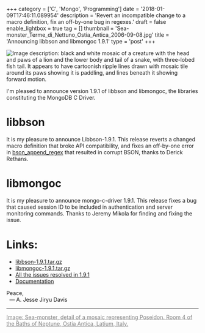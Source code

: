 +++
category = ['C', 'Mongo', 'Programming']
date = '2018-01-09T17:46:11.089954'
description = 'Revert an incompatible change to a macro definition, fix an off-by-one bug in regexes.'
draft = false
enable_lightbox = true
tag = []
thumbnail = 'Sea-monster_Terme_di_Nettuno_Ostia_Antica_2006-09-08.jpg'
title = 'Announcing libbson and libmongoc 1.9.1'
type = 'post'
+++

![Image description: black and white mosaic of a creature with the head and paws of a lion and the lower body and tail of a snake, with three-lobed fish tail. It appears to have cartoonish ripple lines drawn with mosaic tile around its paws showing it is paddling, and lines beneath it showing forward motion.](Sea-monster_Terme_di_Nettuno_Ostia_Antica_2006-09-08.jpg)

I'm pleased to announce version 1.9.1 of libbson and libmongoc,
the libraries constituting the MongoDB C Driver.

# **libbson**

It is my pleasure to announce Libbson-1.9.1. This release reverts a changed
macro definition that broke API compatibility, and fixes an off-by-one error
in [bson_append_regex](http://mongoc.org/libbson/current/bson_append_regex.html) that resulted in corrupt BSON, thanks to Derick Rethans.

# **libmongoc**

It is my pleasure to announce mongo-c-driver 1.9.1. This release fixes a bug
that caused session ID to be included in authentication and server monitoring
commands. Thanks to Jeremy Mikola for finding and fixing the issue.

# **Links:**

* [libbson-1.9.1.tar.gz](https://github.com/mongodb/libbson/releases/download/1.9.1/libbson-1.9.1.tar.gz)
* [libmongoc-1.9.1.tar.gz](https://github.com/mongodb/mongo-c-driver/releases/download/1.9.1/mongo-c-driver-1.9.1.tar.gz)
* [All the issues resolved in 1.9.1](https://jira.mongodb.org/issues/?jql=project%3D%22C%20Driver%22%20and%20fixVersion%3D%221.9.1%22)
* [Documentation](http://mongoc.org/)

Peace,<br/>
&nbsp;&nbsp;&mdash; A. Jesse Jiryu Davis

***

<a href="https://commons.wikimedia.org/wiki/File:Sea-monster_Terme_di_Nettuno_Ostia_Antica_2006-09-08.jpg" style="color: gray">Image: Sea-monster, detail of a mosaic representing Poseidon. Room 4 of the Baths of Neptune, Ostia Antica, Latium, Italy.</a>
